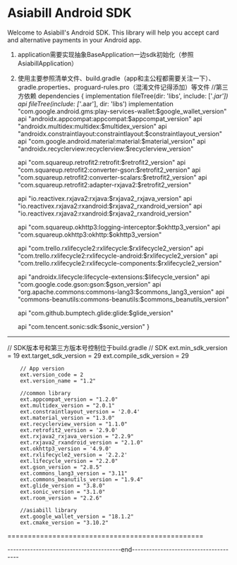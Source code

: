# Asiabill Android SDK

Welcome to Asiabill's Android SDK. This library will help you accept card and alternative payments in your Android app.

 1. application需要实现抽象BaseApplication一边sdk初始化（参照AsiabillApplication）

 2. 使用主要参照清单文件、build.gradle（app和主公程都需要关注一下）、gradle.properties、proguard-rules.pro（混淆文件记得添加）等文件
 //第三方依赖
 dependencies {
     implementation fileTree(dir: 'libs', include: ['*.jar'])
     api fileTree(include: ['*.aar'], dir: 'libs')
     implementation "com.google.android.gms:play-services-wallet:$google_wallet_version"
     api "androidx.appcompat:appcompat:$appcompat_version"
     api "androidx.multidex:multidex:$multidex_version"
     api "androidx.constraintlayout:constraintlayout:$constraintlayout_version"
     api "com.google.android.material:material:$material_version"
     api "androidx.recyclerview:recyclerview:$recyclerview_version"

     api "com.squareup.retrofit2:retrofit:$retrofit2_version"
     api "com.squareup.retrofit2:converter-gson:$retrofit2_version"
     api "com.squareup.retrofit2:converter-scalars:$retrofit2_version"
     api "com.squareup.retrofit2:adapter-rxjava2:$retrofit2_version"

     api "io.reactivex.rxjava2:rxjava:$rxjava2_rxjava_version"
     api "io.reactivex.rxjava2:rxandroid:$rxjava2_rxandroid_version"
     api "io.reactivex.rxjava2:rxandroid:$rxjava2_rxandroid_version"


     api "com.squareup.okhttp3:logging-interceptor:$okhttp3_version"
     api "com.squareup.okhttp3:okhttp:$okhttp3_version"

     api "com.trello.rxlifecycle2:rxlifecycle:$rxlifecycle2_version"
     api "com.trello.rxlifecycle2:rxlifecycle-android:$rxlifecycle2_version"
     api "com.trello.rxlifecycle2:rxlifecycle-components:$rxlifecycle2_version"

     api "androidx.lifecycle:lifecycle-extensions:$lifecycle_version"
     api "com.google.code.gson:gson:$gson_version"
     api "org.apache.commons:commons-lang3:$commons_lang3_version"
     api "commons-beanutils:commons-beanutils:$commons_beanutils_version"

     api "com.github.bumptech.glide:glide:$glide_version"

     api "com.tencent.sonic:sdk:$sonic_version"
 }


 ----------------------------------
 // SDK版本号和第三方版本号控制位于build.gradle
        // SDK
        ext.min_sdk_version = 19
        ext.target_sdk_version = 29
        ext.compile_sdk_version = 29

        // App version
        ext.version_code = 2
        ext.version_name = "1.2"

        //common library
        ext.appcompat_version = "1.2.0"
        ext.multidex_version = "2.0.1"
        ext.constraintlayout_version = '2.0.4'
        ext.material_version = "1.3.0"
        ext.recyclerview_version = "1.1.0"
        ext.retrofit2_version = '2.9.0'
        ext.rxjava2_rxjava_version = "2.2.9"
        ext.rxjava2_rxandroid_version = "2.1.0"
        ext.okhttp3_version = '4.9.0'
        ext.rxlifecycle2_version = '2.2.2'
        ext.lifecycle_version = "2.2.0"
        ext.gson_version = "2.8.5"
        ext.commons_lang3_version = "3.11"
        ext.commons_beanutils_version = "1.9.4"
        ext.glide_version = "3.8.0"
        ext.sonic_version = "3.1.0"
        ext.room_version = "2.2.6"

        //asiabill library
        ext.google_wallet_version = "18.1.2"
        ext.cmake_version = "3.10.2"

================================================

----------------------------------------end--------------------------------------